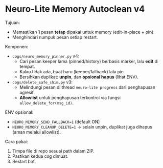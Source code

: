 # Neuro-Lite Memory Autoclean v4

Tujuan:
- Memastikan 1 pesan **tetap** dipakai untuk memory (edit-in-place + pin).
- Menghindari numpuk pesan setiap restart.

Komponen:
- `cogs/neuro_memory_pinner.py` v4: 
  - Cari pesan keeper lama (pinned/history) berbasis marker, lalu **edit** di tempat.
  - Kalau tidak ada, buat baru (keeper/fallback) lalu pin.
  - Bersihkan duplikat: **unpin**, dan **opsional hapus** (lihat ENV).
- `cogs/delete_safe_shim.py` v3: 
  - Melindungi pesan di thread `neuro-lite progress` dari penghapusan agresif.
  - **Allowlist** untuk penghapusan terkontrol via fungsi `allow_delete_for(msg_id)`.

ENV opsional:
- `NEURO_MEMORY_SEND_FALLBACK=1` (default ON)
- `NEURO_MEMORY_CLEANUP_DELETE=1` → selain unpin, duplikat juga dihapus (aman melalui allowlist).

Cara pakai:
1. Timpa file di repo sesuai path dalam ZIP.
2. Pastikan kedua cog dimuat.
3. Restart bot.
